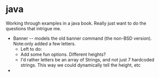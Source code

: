 # java
Working through examples in a java book. Really just want to do the questions that intrigue me.

  * Banner -- models the old banner command (the non-BSD version). Note:only added a few letters.
    *   Left to do:
    *   Add some fun options. Different heights?
    *   I'd rather letters be an array of Strings, and not just 7 hardcoded strings. This way we could dynamically tell the height, etc
  *   
